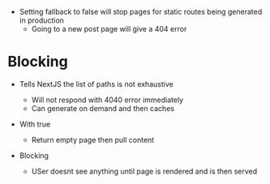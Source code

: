 - Setting fallback to false will stop pages for static routes being generated in production
	- Going to a new post page will give a 404 error

# Blocking

- Tells NextJS the list of paths is not exhaustive
	- Will not respond with 4040 error immediately
	- Can generate on demand and then caches

- With true
	- Return empty page then pull content
- Blocking
	- USer doesnt see anything until page is rendered and is then served